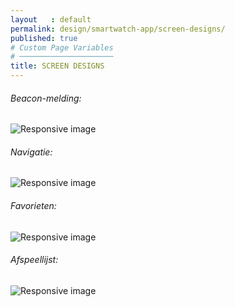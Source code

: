 ```yaml
---
layout   : default
permalink: design/smartwatch-app/screen-designs/
published: true
# Custom Page Variables
# ─────────────────────
title: SCREEN DESIGNS
---
```

###### Beacon-melding:
<div>
    <img src="{{ site.baseurl }}/assets/img/SW1.png" class="SDSW" alt="Responsive image">
</div>

###### Navigatie:
<div>
    <img src="{{ site.baseurl }}/assets/img/SW2.png" class="SDSW" alt="Responsive image">
</div>

###### Favorieten:
<div>
    <img src="{{ site.baseurl }}/assets/img/SW3.png" class="SDSW" alt="Responsive image">
</div>

###### Afspeellijst:
<div>
    <img src="{{ site.baseurl }}/assets/img/SW4.png" class="SDSW" alt="Responsive image">
</div>
